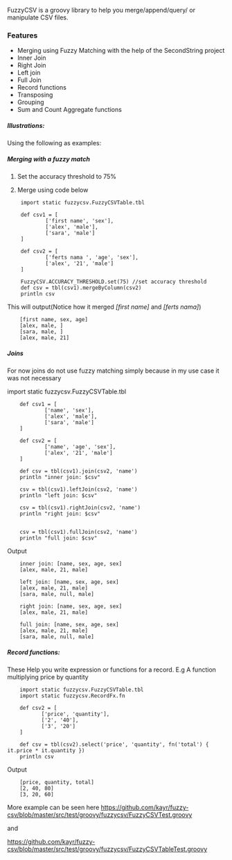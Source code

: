 FuzzyCSV is a groovy library to help you merge/append/query/ or manipulate CSV files.

### Features
 * Merging using Fuzzy Matching with the help of the SecondString project
 * Inner Join
 * Right Join
 * Left join
 * Full Join
 * Record functions
 * Transposing
 * Grouping
 * Sum and Count Aggregate functions

##### Illustrations:

Using the following as examples:



##### Merging with a fuzzy match
1. Set the accuracy threshold to 75%
2. Merge using code below

        import static fuzzycsv.FuzzyCSVTable.tbl

        def csv1 = [
                ['first name', 'sex'],
                ['alex', 'male'],
                ['sara', 'male']
        ]

        def csv2 = [
                ['ferts nama ', 'age', 'sex'],
                ['alex', '21', 'male']
        ]

        FuzzyCSV.ACCURACY_THRESHOLD.set(75) //set accuracy threshold
        def csv = tbl(csv1).mergeByColumn(csv2)
        println csv
     
This will output(Notice how it merged *[first name]* and *[ferts nama]*)

        [first name, sex, age]
        [alex, male, ]
        [sara, male, ]
        [alex, male, 21]

##### Joins

For now joins do not use fuzzy matching simply because in my use case it was not necessary

import static fuzzycsv.FuzzyCSVTable.tbl

        def csv1 = [
                ['name', 'sex'],
                ['alex', 'male'],
                ['sara', 'male']
        ]

        def csv2 = [
                ['name', 'age', 'sex'],
                ['alex', '21', 'male']
        ]

        def csv = tbl(csv1).join(csv2, 'name')
        println "inner join: $csv"

        csv = tbl(csv1).leftJoin(csv2, 'name')
        println "left join: $csv"

        csv = tbl(csv1).rightJoin(csv2, 'name')
        println "right join: $csv"


        csv = tbl(csv1).fullJoin(csv2, 'name')
        println "full join: $csv"

Output

        inner join: [name, sex, age, sex]
        [alex, male, 21, male]

        left join: [name, sex, age, sex]
        [alex, male, 21, male]
        [sara, male, null, male]

        right join: [name, sex, age, sex]
        [alex, male, 21, male]

        full join: [name, sex, age, sex]
        [alex, male, 21, male]
        [sara, male, null, male]

##### Record functions:

These Help you write expression or functions for a record. E.g A function multiplying price by quantity

        import static fuzzycsv.FuzzyCSVTable.tbl
        import static fuzzycsv.RecordFx.fn

        def csv2 = [
               ['price', 'quantity'],
               ['2', '40'],
               ['3', '20']
        ]

        def csv = tbl(csv2).select('price', 'quantity', fn('total') { it.price * it.quantity })
        println csv

Output

        [price, quantity, total]
        [2, 40, 80]
        [3, 20, 60]


More example can be seen here
https://github.com/kayr/fuzzy-csv/blob/master/src/test/groovy/fuzzycsv/FuzzyCSVTest.groovy

and

https://github.com/kayr/fuzzy-csv/blob/master/src/test/groovy/fuzzycsv/FuzzyCSVTableTest.groovy










